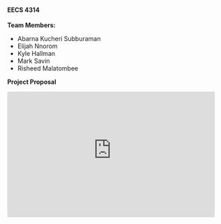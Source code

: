 

#### EECS 4314


**Team Members:**

- Abarna Kucheri Subburaman
- Elijah Nnorom
- Kyle Hallman
- Mark Savin
- Risheed Malatombee


**Project Proposal**
<iframe src="https://yuoffice.sharepoint.com/sites/YORK-EECS4314-Team20212/_layouts/15/Doc.aspx?sourcedoc={4a4d11b4-d64e-46e2-9e98-25b1292a7c04}&amp;action=embedview&amp;wdStartOn=1&amp;wdEmbedCode=0" width="476px" height="288px" frameborder="0">This is an embedded <a target="_blank" href="https://office.com">Microsoft Office</a> document, powered by <a target="_blank" href="https://office.com/webapps">Office</a>.</iframe>

